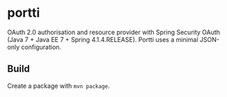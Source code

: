 # portti

OAuth 2.0 authorisation and resource provider with Spring Security OAuth (Java 7 + Java EE 7 + Spring 4.1.4.RELEASE). Portti uses a minimal JSON-only configuration.

## Build

Create a package with `mvn package`.
